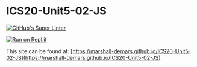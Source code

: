 # ICS20-Unit5-02-JS

[![GitHub's Super Linter](https://github.com/marshall-demars/ICS20-Unit5-02-JS/workflows/GitHub's%20Super%20Linter/badge.svg)](https://github.com/marshall-demars/ICS20-Unit5-02-JS/actions)

[![Run on Repl.it](https://repl.it/badge/github/marshall-demars/ICS20-Unit5-02-JS)](https://repl.it/github/marshall-demars/ICS20-Unit5-02-JS)

This site can be found at: [https://marshall-demars.github.io/ICS20-Unit5-02-JS](https://marshall-demars.github.io/ICS20-Unit5-02-JS)
